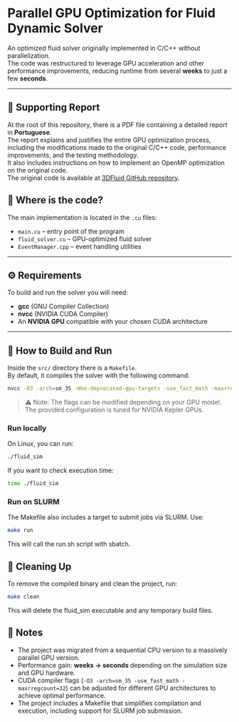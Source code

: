 # Parallel GPU Optimization for Fluid Dynamic Solver

An optimized fluid solver originally implemented in C/C++ without parallelization.  
The code was restructured to leverage GPU acceleration and other performance improvements, reducing runtime from several **weeks** to just a few **seconds**.

---
## 📄 Supporting Report

At the root of this repository, there is a PDF file containing a detailed report in **Portuguese**.  
The report explains and justifies the entire GPU optimization process, including the modifications made to the original C/C++ code, performance improvements, and the testing methodology.  
It also includes instructions on how to implement an OpenMP optimization on the original code.  
The original code is available at [3DFluid GitHub repository](https://github.com/BlainMaguire/3dfluid).


## 📂 Where is the code?

The main implementation is located in the `.cu` files:  

- `main.cu` – entry point of the program  
- `fluid_solver.cu` – GPU-optimized fluid solver  
- `EventManager.cpp` – event handling utilities  

---

## ⚙️ Requirements

To build and run the solver you will need:  

- **gcc** (GNU Compiler Collection)  
- **nvcc** (NVIDIA CUDA Compiler)  
- An **NVIDIA GPU** compatible with your chosen CUDA architecture  

---

## 🚀 How to Build and Run

Inside the `src/` directory there is a `Makefile`.  
By default, it compiles the solver with the following command:  

```bash
nvcc -O3 -arch=sm_35 -Wno-deprecated-gpu-targets -use_fast_math -maxrregcount=32 main.cu fluid_solver.cu EventManager.cpp -o fluid_sim
```
> ⚠️ Note: The flags can be modified depending on your GPU model. The provided configuration is tuned for NVIDIA Kepler GPUs.  

### Run locally

On Linux, you can run:

```bash
./fluid_sim
```
If you want to check execution time:

```bash
time ./fluid_sim
```

### Run on SLURM

The Makefile also includes a target to submit jobs via SLURM. Use:

```bash
make run
```
This will call the run.sh script with sbatch.

## 🧹 Cleaning Up

To remove the compiled binary and clean the project, run:

```bash
make clean
```
This will delete the fluid_sim executable and any temporary build files.

## 📌 Notes

- The project was migrated from a sequential CPU version to a massively parallel GPU version.  
- Performance gain: **weeks → seconds** depending on the simulation size and GPU hardware.  
- CUDA compiler flags (`-O3 -arch=sm_35 -use_fast_math -maxrregcount=32`) can be adjusted for different GPU architectures to achieve optimal performance.  
- The project includes a Makefile that simplifies compilation and execution, including support for SLURM job submission.  
